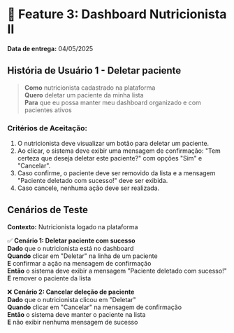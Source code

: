 # 📌 Feature 3: Dashboard Nutricionista II
**Data de entrega:** 04/05/2025

## História de Usuário 1 - Deletar paciente
> **Como** nutricionista cadastrado na plataforma  
> **Quero** deletar um paciente da minha lista  
> **Para** que eu possa manter meu dashboard organizado e com pacientes ativos  

### Critérios de Aceitação:
1. O nutricionista deve visualizar um botão para deletar um paciente.
2. Ao clicar, o sistema deve exibir uma mensagem de confirmação: "Tem certeza que deseja deletar este paciente?" com opções "Sim" e "Cancelar".
3. Caso confirme, o paciente deve ser removido da lista e a mensagem "Paciente deletado com sucesso!" deve ser exibida.
4. Caso cancele, nenhuma ação deve ser realizada.

## Cenários de Teste
**Contexto:** Nutricionista logado na plataforma

✅ **Cenário 1: Deletar paciente com sucesso**  
**Dado** que o nutricionista está no dashboard  
**Quando** clicar em "Deletar" na linha de um paciente  
**E** confirmar a ação na mensagem de confirmação  
**Então** o sistema deve exibir a mensagem "Paciente deletado com sucesso!"  
**E** remover o paciente da lista  

❌ **Cenário 2: Cancelar deleção de paciente**  
**Dado** que o nutricionista clicou em "Deletar"  
**Quando** clicar em "Cancelar" na mensagem de confirmação  
**Então** o sistema deve manter o paciente na lista  
**E** não exibir nenhuma mensagem de sucesso
